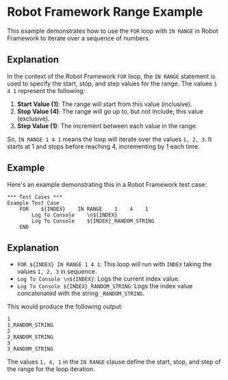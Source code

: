 
# Robot Framework Range Example

This example demonstrates how to use the `FOR` loop with `IN RANGE` in Robot Framework to iterate over a sequence of numbers.

## Explanation

In the context of the Robot Framework `FOR` loop, the `IN RANGE` statement is used to specify the start, stop, and step values for the range. The values `1 4 1` represent the following:

1. **Start Value (1)**: The range will start from this value (inclusive).
2. **Stop Value (4)**: The range will go up to, but not include, this value (exclusive).
3. **Step Value (1)**: The increment between each value in the range.

So, `IN RANGE 1 4 1` means the loop will iterate over the values `1, 2, 3`. It starts at 1 and stops before reaching 4, incrementing by 1 each time.

## Example

Here's an example demonstrating this in a Robot Framework test case:

```robot
*** Test Cases ***
Example Test Case
    FOR    ${INDEX}    IN RANGE    1    4    1
        Log To Console    \n${INDEX}
        Log To Console    ${INDEX}_RANDOM_STRING
    END
```

## Explanation

- `FOR ${INDEX} IN RANGE 1 4 1`: This loop will run with `INDEX` taking the values `1, 2, 3` in sequence.
- `Log To Console \n${INDEX}`: Logs the current index value.
- `Log To Console ${INDEX}_RANDOM_STRING`: Logs the index value concatenated with the string `_RANDOM_STRING`.

This would produce the following output:

```
1
1_RANDOM_STRING
2
2_RANDOM_STRING
3
3_RANDOM_STRING
```

The values `1, 4, 1` in the `IN RANGE` clause define the start, stop, and step of the range for the loop iteration.
